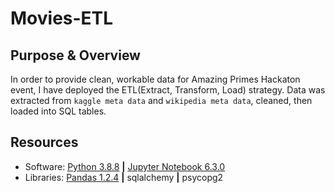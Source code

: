 # Movies-ETL
## Purpose & Overview
 In order to provide clean, workable data for Amazing Primes Hackaton event, I have deployed the
 ETL(Extract, Transform, Load) strategy. Data was extracted from ```kaggle meta data``` and ```wikipedia meta data```,
 cleaned, then loaded into SQL tables.
 
## Resources
- Software: [Python 3.8.8](https://www.python.org/downloads/release/python-388/) **|** [Jupyter Notebook 6.3.0](https://jupyter.org/)
- Libraries: [Pandas 1.2.4](https://pandas.pydata.org/pandas-docs/stable/whatsnew/v1.2.4.html) **|** sqlalchemy **|** psycopg2
